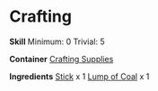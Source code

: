 <!-- TITLE: Simple Torch -->
<!-- SUBTITLE: A basic torch made of wood and coal -->

# Crafting
**Skill**
Minimum: 0
Trivial: 5

**Container**
[Crafting Supplies](crafting-supplies)

**Ingredients**
[Stick](stick) x 1
[Lump of Coal](lump-of-coal) x 1